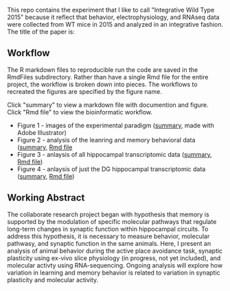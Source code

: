 This repo contains the experiment that I like to call "Integrative Wild Type 2015" because it reflect that behavior, electrophysiology, and RNAseq data were collected from WT mice in 2015 and analyzed in an integrative fashion. The title of the paper is: 


## Workflow

The R markdown files to reproducible run the code are saved in the  RmdFiles subdirectory. Rather than have a single Rmd file for the entire project, the workflow is broken down into pieces. The workflows to recreated the figures are specified by the figure name. 

Click "summary" to view a markdown file with documention and figure. 
Click "Rmd file" to view the bioinformatic workflow.

- Figure 1 - images of the experimental paradigm ([summary](./RmdFiles/Fig1-illustrations.md), made with Adobe Illustrator)
- Figure 2 - analysis of the leanring and memory behavioral data ([summary](./RmdFiles/Fig2-behavior.md), [Rmd file](./RmdFiles/Fig2-behavior.Rmd)
- Figure 3 - anlaysis of all hippocampal transcriptomic data ([summary](./RmdFiles/Fig3_rnaseq.md), [Rmd file]((./RmdFiles/Fig3_rnaseq.Rmd)))
- Figure 4 - anlaysis of just the DG hippocampal transcriptomic data ([summary](./RmdFiles/Fig4_rnaseqDGonly.md), [Rmd file](./RmdFiles/Fig4_rnaseqDGonly.Rmd))


## Working Abstract

The collaborate research project began with hypothesis that memory is supported by the modulation of specific molecular pathways that regulate long-term changes in synaptic function within hippocampal circuits. To address this hypothesis, it is necessary to measure behavior, molecular pathwasy, and synaptic function in the same animals. Here, I present an analysis of animal behavior during the active place avoidance task, synaptic plasticity using ex-vivo slice physiology (in progress, not yet included), and molecular activty using RNA-sequencing. Ongoing analysis will explore how variation in learning and memory behavior is related to variation in synaptic plasticity and molecular activity. 
